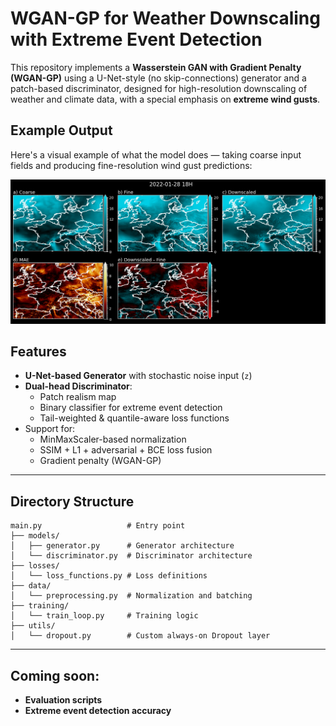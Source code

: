 # WGAN-GP for Weather Downscaling with Extreme Event Detection

This repository implements a **Wasserstein GAN with Gradient Penalty (WGAN-GP)** using a U-Net-style (no skip-connections) generator and a patch-based discriminator, designed for high-resolution downscaling of weather and climate data, with a special emphasis on **extreme wind gusts**.

## Example Output

Here's a visual example of what the model does — taking coarse input fields and producing fine-resolution wind gust predictions:

![WGAN-GP Downscaling Example](example.png)

##  Features

-  **U-Net-based Generator** with stochastic noise input (`z`)
-  **Dual-head Discriminator**: 
    - Patch realism map
    - Binary classifier for extreme event detection
    -  Tail-weighted & quantile-aware loss functions
-  Support for:
    - MinMaxScaler-based normalization
    - SSIM + L1 + adversarial + BCE loss fusion
    - Gradient penalty (WGAN-GP)

---

## Directory Structure 
`````
main.py                   # Entry point
├── models/
│   ├── generator.py      # Generator architecture
│   └── discriminator.py  # Discriminator architecture
├── losses/
│   └── loss_functions.py # Loss definitions
├── data/
│   └── preprocessing.py  # Normalization and batching
├── training/
│   └── train_loop.py     # Training logic
├── utils/
│   └── dropout.py        # Custom always-on Dropout layer
`````

---

## Coming soon:
- **Evaluation scripts**
- **Extreme event detection accuracy**
